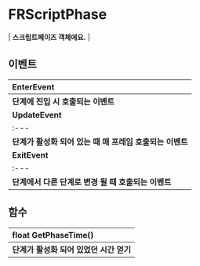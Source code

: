 # **FRScriptPhase**

| **스크립트페이즈 객체에요.** |
## **이벤트**

| **EnterEvent** |
| :--- |
| **단계에 진입 시 호출되는 이벤트** |
| **UpdateEvent** |
| :--- |
| **단계가 활성화 되어 있는 때 매 프레임 호출되는 이벤트** |
| **ExitEvent** |
| :--- |
| **단계에서 다른 단계로 변경 될 때 호출되는 이벤트** |
## **함수**

| **float GetPhaseTime()** |
| :--- |
| **단계가 활성화 되어 있었던 시간 얻기** |
